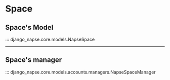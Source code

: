# Space
## Space's Model
::: django_napse.core.models.NapseSpace

---
## Space's manager
::: django_napse.core.models.accounts.managers.NapseSpaceManager